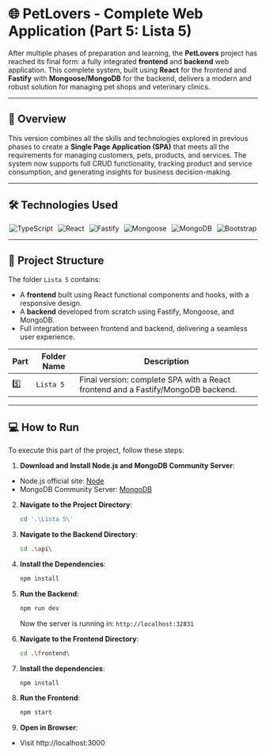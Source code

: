 # 🌐 **PetLovers - Complete Web Application** (Part 5: Lista 5)

After multiple phases of preparation and learning, the **PetLovers** project has reached its final form: a fully integrated **frontend** and **backend** web application. This complete system, built using **React** for the frontend and **Fastify** with **Mongoose/MongoDB** for the backend, delivers a modern and robust solution for managing pet shops and veterinary clinics.

---

## 🌟 **Overview**
This version combines all the skills and technologies explored in previous phases to create a **Single Page Application (SPA)** that meets all the requirements for managing customers, pets, products, and services. The system now supports full CRUD functionality, tracking product and service consumption, and generating insights for business decision-making.

---

## 🛠️ **Technologies Used**
<div style="display: flex; flex-wrap: wrap; gap: 10px; justify-content: center">  <img src="https://img.shields.io/badge/TypeScript-%23007ACC.svg?style=for-the-badge&logo=typescript&logoColor=white" alt="TypeScript" /> <img src="https://img.shields.io/badge/React-%2361DAFB.svg?style=for-the-badge&logo=react&logoColor=black" alt="React" /> <img src="https://img.shields.io/badge/Fastify-%23000000.svg?style=for-the-badge&logo=fastify&logoColor=white" alt="Fastify" /> <img src="https://img.shields.io/badge/Mongoose-%23880000.svg?style=for-the-badge&logo=mongoose&logoColor=white" alt="Mongoose" /> <img src="https://img.shields.io/badge/MongoDB-%2347A248.svg?style=for-the-badge&logo=mongodb&logoColor=white" alt="MongoDB" /> <img src="https://img.shields.io/badge/Bootstrap-%237952B3.svg?style=for-the-badge&logo=bootstrap&logoColor=white" alt="Bootstrap" /> </div>

---

## 📂 **Project Structure**
The folder `Lista 5` contains:
- A **frontend** built using React functional components and hooks, with a responsive design.
- A **backend** developed from scratch using Fastify, Mongoose, and MongoDB.
- Full integration between frontend and backend, delivering a seamless user experience.

| **Part** | **Folder Name**          | **Description**                                                                 |
|----------|-------------------------|---------------------------------------------------------------------------------|
| 5️⃣      | `Lista 5`               | Final version: complete SPA with a React frontend and a Fastify/MongoDB backend. |

---

## 💻 **How to Run**

To execute this part of the project, follow these steps:

1. **Download and Install Node.js and MongoDB Community Server**:
- Node.js official site: [Node](https://nodejs.org/)
- MongoDB Community Server: [MongoDB](https://www.mongodb.com/try/download/community)


2. **Navigate to the Project Directory**:
   ```bash
   cd '.\Lista 5\'
   ```

3. **Navigate to the Backend Directory**:
   ```bash
   cd .\api\
   ```

4. **Install the Dependencies**:
   ```bash
   npm install
   ```

5. **Run the Backend**:
   ```bash
   npm run dev
   ```
   Now the server is running in: `http://localhost:32831`

6. **Navigate to the Frontend Directory**:
   ```bash
   cd .\frontend\
   ```

7. **Install the dependencies**:
   ```bash
   npm install
   ```

8. **Run the Frontend**:
   ```bash
   npm start
   ```

9. **Open in Browser**:
- Visit http://localhost:3000
